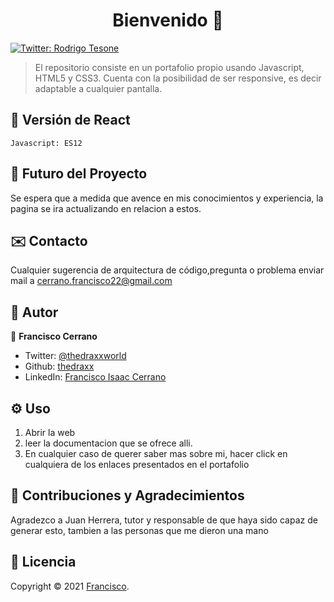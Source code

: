 <h1 align="center">Bienvenido 👋</h1>
<p>
  <a href="https://twitter.com/ThedraxxWorld" target="_blank">
    <img alt="Twitter: Rodrigo Tesone" src="https://img.shields.io/twitter/follow/ThedraxxWorld.svg?style=social" />
  </a>
</p>

> El repositorio consiste en un portafolio propio usando Javascript, HTML5 y CSS3. Cuenta con la posibilidad de ser responsive, es decir adaptable a cualquier pantalla.</br>

## 🦁 Versión de React

```
Javascript: ES12
```

## 🔮 Futuro del Proyecto

Se espera que a medida que avence en mis conocimientos y experiencia, la pagina se ira actualizando en relacion a estos.

## ✉️ Contacto

Cualquier sugerencia de arquitectura de código,pregunta o problema enviar mail a cerrano.francisco22@gmail.com 

## 🤔 Autor

👤 **Francisco Cerrano**

* Twitter: [@thedraxxworld](https://twitter.com/ThedraxxWorld)
* Github: [thedraxx](https://github.com/thedraxx)
* LinkedIn: [Francisco Isaac Cerrano](https://www.linkedin.com/in/cerranofrancisco/)

## ⚙️ Uso

1. Abrir la web
2. leer la documentacion que se ofrece alli.
3. En cualquier caso de querer saber mas sobre mi, hacer click en cualquiera de los enlaces presentados en el portafolio

## 🤝 Contribuciones y Agradecimientos

Agradezco a Juan Herrera, tutor y responsable de que haya sido capaz de generar esto, tambien a las personas que me dieron una mano 

## 📝 Licencia

Copyright © 2021 [Francisco](https://github.com/thedraxx).<br />
